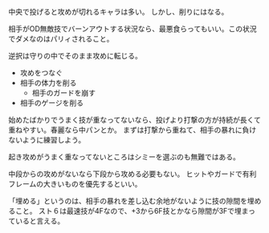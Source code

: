 中央で投げると攻めが切れるキャラは多い。
しかし、削りにはなる。

相手がOD無敵技でバーンアウトする状況なら、最悪食らってもいい。この状況でダメなのはパリィされること。

逆択は守りの中でそのまま攻めに転じる。

- 攻めをつなぐ
- 相手の体力を削る
  - 相手のガードを崩す
- 相手のゲージを削る

始めたばかりでうまく技が重なってないなら、投げより打撃の方が持続が長くて重ねやすい。春麗なら中パンとか。
まずは打撃から重ねて、相手の暴れに負けないように練習しよう。

起き攻めがうまく重なってないところはシミーを選ぶのも無難ではある。

中段からの攻めがないなら下段から攻める必要もない。
ヒットやガードで有利フレームの大きいものを優先するといい。

「埋める」というのは、相手の暴れを差し込む余地がないように技の隙間を埋めること。
スト６は最速技が4Fなので、+3から6F技とかなら隙間が3Fで埋まっていると言える。
